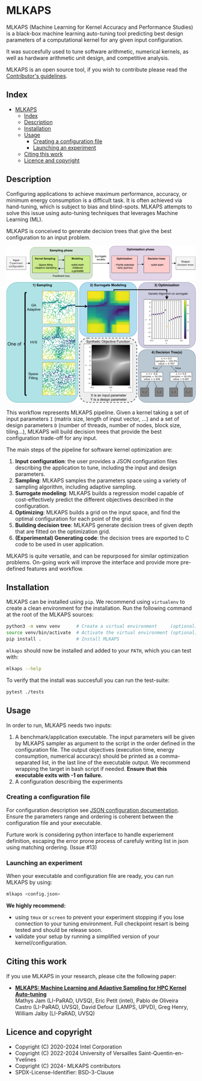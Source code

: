 # MLKAPS

MLKAPS (Machine Learning for Kernel Accuracy and Performance Studies) is a black-box machine learning auto-tuning tool predicting best design parameters of a computational kernel for any given input configuration.

It was succesfully used to tune software arithmetic, numerical kernels, as well as hardware arithmetic unit design, and competitive analysis.

MLKAPS is an open source tool, if you wish to contribute please read the [Contributor's guidelines](CONTRIBUTING.md).

## Index

- [MLKAPS](#mlkaps)
  - [Index](#index)
  - [Description](#description)
  - [Installation](#installation)
  - [Usage](#usage)
    - [Creating a configuration file](#creating-a-configuration-file)
    - [Launching an experiment](#launching-an-experiment)
  - [Citing this work](#citing-this-work)
  - [Licence and copyright](#licence-and-copyright)
 
## Description

Configuring applications to achieve maximum performance, accuracy, or minimum energy consumption is a difficult task. It is often achieved via hand-tuning, which is subject to bias and blind-spots. MLKAPS attempts to solve this issue using auto-tuning techniques that leverages Machine Learning (ML).

MLKAPS is conceived to generate decision trees that give the best configuration to an input problem.

![MLKAPS workflow chart](doc/workflow.png)
![MLKAPS workflow chart](doc/illustrated_workflow.png)

This workflow represents MLKAPS pipeline. Given a kernel taking a set of input parameters `I` (matrix size, length of input vector, ...) and a set of design parameters `D` (number of threads, number of nodes, block size, tiling...), MLKAPS will build decision trees that provide the best configuration trade-off for any input.

The main steps of the pipeline for software kernel optimization are:

1. **Input configuration**: the user provides a JSON configuration files describing the application to tune, including the input and design parameters.
2. **Sampling**: MLKAPS samples the parameters space using a variety of sampling algorithm, including adaptive sampling.
4. **Surrogate modeling**: MLKAPS builds a regression model capable of cost-effectively predict the different objectives described in the configuration.
5. **Optimizing**: MLKAPS builds a grid on the input space, and find the optimal configuration for each point of the grid.
6. **Building decision tree**: MLKAPS generate decision trees of given depth that are fitted on the optimization grid.
7. **(Experimental) Generating code**: the decision trees are exported to C code to be used in user application.

MLKAPS is quite versatile, and can be repurposed for similar optimization problems. On-going work will improve the interface and provide more pre-defined features and workflow.

## Installation

MLKAPS can be installed using `pip`. We recommend using `virtualenv` to create a clean environment for the installation.
Run the following command at the root of the MLKAPS sources:

```bash
python3 -m venv venv      # Create a virtual environment     (optional)
source venv/bin/activate  # Activate the virtual environment (optional)
pip install .             # Install MLKAPS
```

`mlkaps` should now be installed and added to your `PATH`, which you can test with:
```bash
mlkaps --help
```

To verify that the install was succesfull you can run the test-suite:

```bash
pytest ./tests
```

## Usage

In order to run, MLKAPS needs two inputs:

1. A benchmark/application executable. The input parameters will be given by MLKAPS sampler as argument to the script in the order defined in the configuration file. The output objectives (execution time, energy consumption, numerical accuracy) should be printed as a comma-separated list, in the last line of the executable output. We recommend wrapping the target in bash script if needed. **Ensure that this executable exits with -1 on failure.**
2. A configuration describing the experiments

### Creating a configuration file

For configuration description see [JSON configuration documentation](doc/json_conf.md). Ensure the parameters range and ordering is coherent between the configuration file and your executable.

Furture work is considering python interface to handle experiement definition, escaping the error prone process of carefuly writing list in json using matching ordering. (Issue #13)

### Launching an experiment

When your executable and configuration file are ready, you can run MLKAPS by using:

```bash
mlkaps <config.json> 
```

**We highly recommend:**

* using `tmux` or `screen` to prevent your experiment stopping if you lose connection to your tuning environment. Full checkpoint resart is being tested and should be release soon. 
* validate your setup by running a simplified version of your kernel/configuration.

## Citing this work

If you use MLKAPS in your research, please cite the following paper:

* [**MLKAPS: Machine Learning and Adaptive Sampling for HPC Kernel Auto-tuning**](https://arxiv.org/abs/2501.05811) <br> Mathys Jam (LI-PaRAD, UVSQ), Eric Petit (intel), Pablo de Oliveira Castro (LI-PaRAD, UVSQ), David Defour (LAMPS, UPVD), Greg Henry, William Jalby (LI-PaRAD, UVSQ)

## Licence and copyright

* Copyright (C) 2020-2024 Intel Corporation
* Copyright (C) 2022-2024 University of Versailles Saint-Quentin-en-Yvelines
* Copyright (C) 2024-  MLKAPS contributors
* SPDX-License-Identifier: BSD-3-Clause
